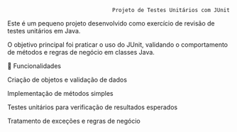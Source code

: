                                      Projeto de Testes Unitários com JUnit

Este é um pequeno projeto desenvolvido como exercício de revisão de testes unitários em Java.

O objetivo principal foi praticar o uso do JUnit, validando o comportamento de métodos e regras de negócio em classes Java.

📌 Funcionalidades

Criação de objetos e validação de dados

Implementação de métodos simples

Testes unitários para verificação de resultados esperados

Tratamento de exceções e regras de negócio

